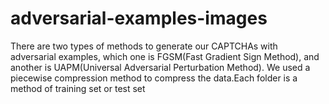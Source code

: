 # adversarial-examples-images
There are two types of methods to generate our CAPTCHAs with adversarial examples, which one is FGSM(Fast Gradient Sign Method), and another is UAPM(Universal Adversarial Perturbation Method).
We used a piecewise compression method to compress the data.Each folder is a method of training set or test set
